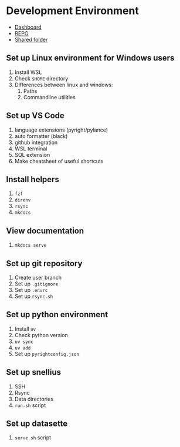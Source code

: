 # Development Environment

- [Dashboard](http://localhost:4444)
- [REPO](https://github.com/USERNAME/REPO)
- [Shared folder](...)

## Set up Linux environment for Windows users

1. Install WSL
2. Check `$HOME` directory
3. Differences between linux and windows:
   1. Paths
   2. Commandline utilities

## Set up VS Code

1. language extensions (pyright/pylance)
2. auto formatter (black)
3. github integration
4. WSL terminal
5. SQL extension
6. Make cheatsheet of useful shortcuts

## Install helpers

1. `fzf`
2. `direnv`
3. `rsync`
4. `mkdocs`

## View documentation

1. `mkdocs serve`

## Set up git repository

1. Create user branch
2. Set up `.gitignore`
3. Set up `.envrc`
4. Set up `rsync.sh`

## Set up python environment

1. Install `uv`
2. Check python version
3. `uv sync`
4. `uv add`
5. Set up `pyrightconfig.json`

## Set up snellius

1. SSH
2. Rsync
3. Data directories
4. `run.sh` script

## Set up datasette

1. `serve.sh` script
